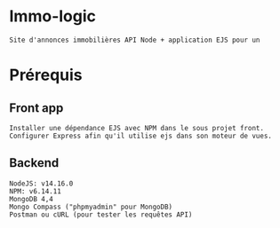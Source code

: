 # Immo-logic

```
Site d'annonces immobilières API Node + application EJS pour un
```
# Prérequis

## Front app

```
Installer une dépendance EJS avec NPM dans le sous projet front.
Configurer Express afin qu'il utilise ejs dans son moteur de vues.
```


## Backend

```
NodeJS: v14.16.0
NPM: v6.14.11
MongoDB 4,4
Mongo Compass ("phpmyadmin" pour MongoDB)
Postman ou cURL (pour tester les requêtes API)
```